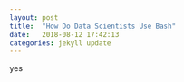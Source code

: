 ```yaml
---
layout: post
title:  "How Do Data Scientists Use Bash"
date:   2018-08-12 17:42:13
categories: jekyll update
---
```



yes
